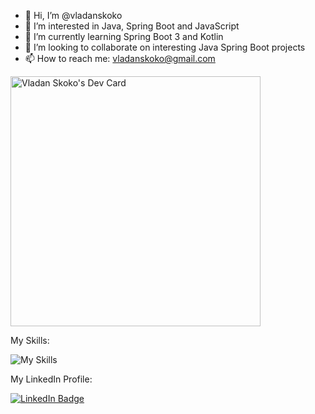- 👋 Hi, I’m @vladanskoko
- 👀 I’m interested in Java, Spring Boot and JavaScript
- 🌱 I’m currently learning Spring Boot 3 and Kotlin
- 💞️ I’m looking to collaborate on interesting Java Spring Boot projects
- 📫 How to reach me: vladanskoko@gmail.com

<!---
vladanskoko/vladanskoko is a ✨ special ✨ repository because its `README.md` (this file) appears on your GitHub profile.
You can click the Preview link to take a look at your changes.
--->

<a href="https://app.daily.dev/vladanskoko"><img src="https://api.daily.dev/devcards/72dd62a676104f08bbe6433d54cdb2b4.png?r=lme" width="400" alt="Vladan Skoko's Dev Card"/></a>

My Skills:

![My Skills](https://skillicons.dev/icons?i=java,spring,javascript,jquery,html,css,bootstrap,cs,dotnet,cpp,c,git,github,idea,eclipse,visualstudio,vscode,postman,mysql,linux&perline=10)

My LinkedIn Profile:

<a href="https://www.linkedin.com/in/vladanskoko/">
  <img src="https://img.shields.io/badge/LinkedIn-blue?style=for-the-badge&logo=linkedin&logoColor=white" alt="LinkedIn Badge"/>
</a>
